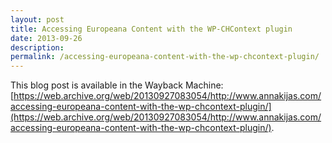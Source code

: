 ```yaml
---
layout: post
title: Accessing Europeana Content with the WP-CHContext plugin
date: 2013-09-26
description:
permalink: /accessing-europeana-content-with-the-wp-chcontext-plugin/
---
```


This blog post is available in the Wayback Machine: [https://web.archive.org/web/20130927083054/http://www.annakijas.com/accessing-europeana-content-with-the-wp-chcontext-plugin/](https://web.archive.org/web/20130927083054/http://www.annakijas.com/accessing-europeana-content-with-the-wp-chcontext-plugin/).
